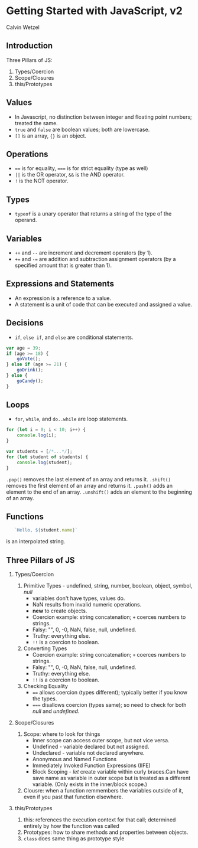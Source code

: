 # Getting Started with JavaScript, v2

Calvin Wetzel

## Introduction

Three Pillars of JS:

1. Types/Coercion
2. Scope/Closures
3. this/Prototypes

## Values

- In Javascript, no distinction between integer and floating point numbers; treated the same.
- `true` and `false` are boolean values; both are lowercase.
- `[]` is an array, `{}` is an object.

## Operations

- `==` is for equality, `===` is for strict equality (type as well)
- `||` is the OR operator, `&&` is the AND operator.
- `!` is the NOT operator.

## Types

- `typeof` is a unary operator that returns a string of the type of the operand.

## Variables

- `++` and `--` are increment and decrement operators (by 1).
- `+=` and `-=` are addition and subtraction assignment operators (by a specified amount that is greater than 1).

## Expressions and Statements

- An expression is a reference to a value.
- A statement is a unit of code that can be executed and assigned a value.

## Decisions

- `if`, `else if`, and `else` are conditional statements.

```javascript
var age = 39;
if (age >= 18) {
    goVote();
} else if (age >= 21) {
    goDrink();
} else {
    goCandy();
}
```

## Loops

- `for`, `while`, and `do..while` are loop statements.

```javascript
for (let i = 0; i < 10; i++) {
    console.log(i);
}

var students = [/*...*/];
for (let student of students) {
    console.log(student);
}
```

`.pop()` removes the last element of an array and returns it.
`.shift()` removes the first element of an array and returns it.
`.push()` adds an element to the end of an array.
`.unshift()` adds an element to the beginning of an array.

## Functions

```javascript
   `Hello, ${student.name}` 
```

is an interpolated string.

## Three Pillars of JS

1. Types/Coercion
   1. Primitive Types - undefined, string, number, boolean, object, symbol, _null_
        - variables don't have types, values do.
        - NaN results from invalid numeric operations.
        - **new** to create objects.
        - Coercion example: string concatenation; `+` coerces numbers to strings.
        - Falsy: "", 0, -0, NaN, false, null, undefined.
        - Truthy: everything else.
        - `!!` is a coercion to boolean.
   2. Converting Types
        - Coercion example: string concatenation; `+` coerces numbers to strings.
        - Falsy: "", 0, -0, NaN, false, null, undefined.
        - Truthy: everything else.
        - `!!` is a coercion to boolean.
   3. Checking Equality
        - `==` allows coercion (types different); typically better if you know the types.
        - `===` disallows coercion (types same); so need to check for both _null_ and _undefined_.
2. Scope/Closures
   1. Scope: where to look for things
        - Inner scope can access outer scope, but not vice versa.
        - Undefined - variable declared but not assigned.
        - Undeclared - variable not declared anywhere.
        - Anonymous and Named Functions
        - Immediately Invoked Function Expressions (IIFE)
        - Block Scoping - _let_ create variable within curly braces.Can have save name as variable in outer scope but is treated as a different variable. (Only exists in the inner/block scope.)
   2. Clousre: when a function remmembers the variables outside of it, even if you past that function elsewhere.
  
3. this/Prototypes
   1. this: references the execution context for that call; determined entirely by how the function was called
   2. Prototypes: how to share methods and properties between objects.
   3. `class` does same thing as prototype style
